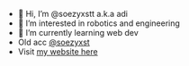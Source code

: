 - 👋 Hi, I’m @soezyxstt a.k.a adi
- 👀 I’m interested in robotics and engineering
- 🌱 I’m currently learning web dev
- Old acc [@soezyxst](https://github.com/soezyxst)
- Visit [my website here](soezyxst.me)
